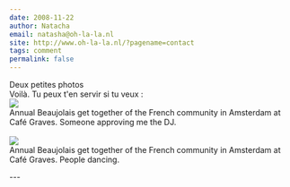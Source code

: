 ```yaml
---
date: 2008-11-22
author: Natacha
email: natasha@oh-la-la.nl
site: http://www.oh-la-la.nl/?pagename=contact
tags: comment
permalink: false
---
```


<p>
Deux petites photos<br/>
Voilà. Tu peux t'en servir si tu veux :<br/>
<a href="http://www.flickr.com/photos/natashenka007/3049417391/"><img src="http://farm4.static.flickr.com/3273/3049417391_c6bf0455bf_o.jpg"/></a><br/>
Annual Beaujolais get together of the French community in Amsterdam at Café Graves. Someone approving me the DJ. <br/>
<br/>
<a href="http://www.flickr.com/photos/natashenka007/3050257170/"><img src="http://farm4.static.flickr.com/3186/3050257170_acd40f6f63.jpg?v=0"/></a><br/>
Annual Beaujolais get together of the French community in Amsterdam at Café Graves. People dancing. 
</p>
---
